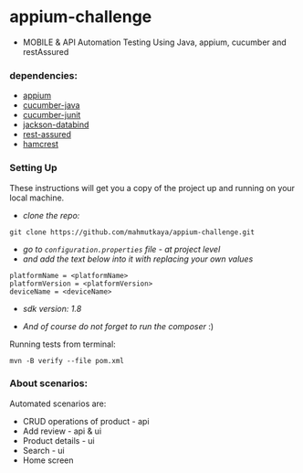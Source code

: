 # appium-challenge

- MOBILE & API Automation Testing Using Java, appium, cucumber and restAssured

### dependencies:
- [appium](https://mvnrepository.com/artifact/io.appium/java-client)
- [cucumber-java](https://mvnrepository.com/artifact/io.cucumber/cucumber-java)
- [cucumber-junit](https://mvnrepository.com/artifact/io.cucumber/cucumber-junit)
- [jackson-databind](https://mvnrepository.com/artifact/com.fasterxml.jackson.core/jackson-databind)
- [rest-assured](https://mvnrepository.com/artifact/io.rest-assured/rest-assured)
- [hamcrest](https://mvnrepository.com/artifact/org.hamcrest/hamcrest)

### Setting Up
These instructions will get you a copy of the project up and running on your local machine.

- *clone the repo:*
```shell
git clone https://github.com/mahmutkaya/appium-challenge.git
```
- *go to ```configuration.properties``` file - at project level*
- *and add the text below into it with replacing your own values*
```properties
platformName = <platformName>
platformVersion = <platformVersion>
deviceName = <deviceName>
```
- *sdk version: 1.8*

- *And of course do not forget to run the composer* :)

Running tests from terminal:
```shell
mvn -B verify --file pom.xml
```

### About scenarios:
Automated scenarios are:
- CRUD operations of product - api
- Add review - api & ui
- Product details - ui
- Search - ui
- Home screen
